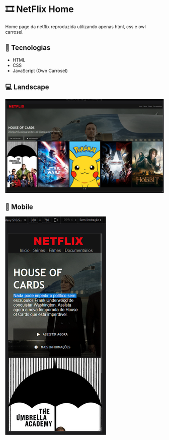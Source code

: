 # 🎞 NetFlix Home

Home page da netflix reproduzida utilizando apenas html, css e owl carrosel.

## 📝 Tecnologias

- HTML
- CSS
- JavaScript (Own Carrosel)

## 💻 Landscape

<div>
<img src="./img/netflixHome_LandScape.png">
</div>

## 📱 Mobile

<div>
<img src="./img/netflixHome_Portrait.png"  width="320">
</div>
